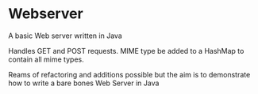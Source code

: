 Webserver
=========

A basic Web server written in Java


Handles GET and POST requests. MIME type be added to a HashMap to contain all mime types.

Reams of refactoring and additions possible  but the aim is to demonstrate how to  write a bare bones Web Server in Java
